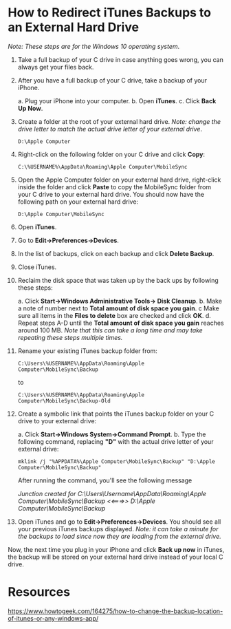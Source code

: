 # How to Redirect iTunes Backups to an External Hard Drive

*Note: These steps are for the Windows 10 operating system*.

1. Take a full backup of your C drive in case anything goes wrong, you can always get your files back.
2. After you have a full backup of your C drive, take a backup of your iPhone.

      a. Plug your iPhone into your computer.
      b. Open **iTunes**.
      c. Click **Back Up Now**.

3. Create a folder at the root of your external hard drive. *Note: change the drive letter to match the actual drive letter of your external drive*.
   
   `D:\Apple Computer`

4. Right-click on the following folder on your C drive and click **Copy**:

   `C:\%USERNAME%\AppData\Roaming\Apple Computer\MobileSync`

5. Open the Apple Computer folder on your external hard drive, right-click inside the folder and click **Paste** to copy the MobileSync folder from your C drive to your external hard drive. You should now have the following path on your external hard drive:

   `D:\Apple Computer\MobileSync`

6. Open **iTunes**.
7. Go to **Edit->Preferences->Devices**.
8. In the list of backups, click on each backup and click **Delete Backup**.
9. Close iTunes.
10. Reclaim the disk space that was taken up by the back ups by following these steps:

    a. Click **Start->Windows Administrative Tools-> Disk Cleanup**.
    b. Make a note of number next to **Total amount of disk space you gain**.
    c  Make sure all items in the **Files to delete** box are checked and click **OK**.
    d. Repeat steps A-D until the  **Total amount of disk space you gain** reaches around 100 MB. *Note that this can take a long time and may take repeating these steps multiple times.*

11. Rename your existing iTunes backup folder from:

    `C:\Users\%USERNAME%\AppData\Roaming\Apple Computer\MobileSync\Backup`

    to

    `C:\Users\%USERNAME%\AppData\Roaming\Apple Computer\MobileSync\Backup-Old`

12. Create a symbolic link that points the iTunes backup folder on your C drive to your external drive:
 
    a. Click **Start->Windows System->Command Prompt**.
    b. Type the following command, replacing **"D"** with the actual drive letter of your external drive:

       `mklink /j "%APPDATA%\Apple Computer\MobileSync\Backup" "D:\Apple Computer\MobileSync\Backup"`

       After running the command, you'll see the following message 

       *Junction created for C:\Users\Username\AppData\Roaming\Apple Computer\MobileSync\Backup <<===>> D:\Apple Computer\MobileSync\Backup*

13. Open iTunes and go to **Edit->Preferences->Devices**. You should see all your previous iTunes backups displayed. *Note: it can take a minute for the backups to load since now they are loading from the external drive.*

Now, the next time you plug in your iPhone and click **Back up now** in iTunes, the backup will be stored on your external hard drive instead of your local C drive.

# Resources

https://www.howtogeek.com/164275/how-to-change-the-backup-location-of-itunes-or-any-windows-app/